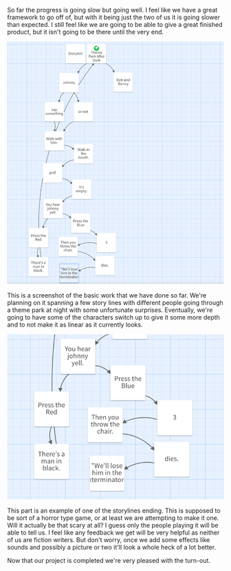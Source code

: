 So far the progress is going slow but going well. I feel like we have a great framework to go off of, but with it being just the two of us it is going slower than expected. I still feel like we are going to be able to give a great finished product, but it isn't going to be there until the very end. 

<img src="how-to/Screen Shot 2019-04-10 at 9.07.41 PM.png" alt="Progress of whole project so far" style="margin: 0 auto;" />

This is a screenshot of the basic work that we have done so far. We're planning on it spanning a few story lines with different people going through a theme park at night with some unfortunate surprises. Eventually, we're going to have some of the characters switch up to give it some more depth and to not make it as linear as it currently looks. 

<img src="how-to/Screen Shot 2019-04-10 at 9.14.08 PM.png" alt="One of the storylines ending and the continuing one" style="margin: 0 auto;" />

This part is an example of one of the storylines ending. This is supposed to be sort of a horror type game, or at least we are attempting to make it one. Will it actually be that scary at all? I guess only the people playing it will be able to tell us. I feel like any feedback we get will be very helpful as neither of us are fiction writers. But don't worry, once we add some effects like sounds and possibly a picture or two it'll look a whole heck of a lot better.

Now that our project is completed we're very pleased with the turn-out. 
